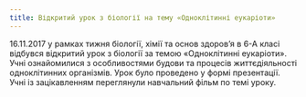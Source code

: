 ```yaml
---
title: Відкритий урок з біології на тему «Одноклітинні еукаріоти»
---
```


16.11.2017 у рамках тижня біології, хімії та основ здоров’я в 6-А класі відбувся відкритий урок з біології за темою «Одноклітинні еукаріоти». Учні ознайомилися з особливостями будови та процесів життєдіяльності одноклітинних організмів. Урок було проведено у формі презентації. Учні із зацікавленням переглянули навчальний фільм по темі уроку.

<slideshow id="72157689690172925"></slideshow>
